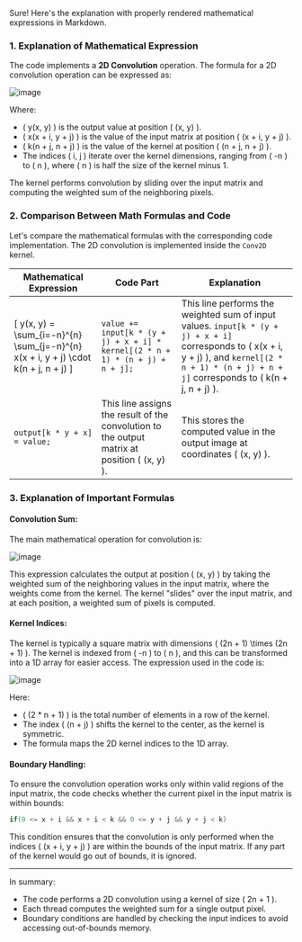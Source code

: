 Sure! Here's the explanation with properly rendered mathematical expressions in Markdown.

### 1. **Explanation of Mathematical Expression**

The code implements a **2D Convolution** operation. The formula for a 2D convolution operation can be expressed as:

![image](https://github.com/user-attachments/assets/a9a56a6c-c4bc-422f-8a8a-2fdc09ce9c35)

Where:
- \( y(x, y) \) is the output value at position \( (x, y) \).
- \( x(x + i, y + j) \) is the value of the input matrix at position \( (x + i, y + j) \).
- \( k(n + j, n + j) \) is the value of the kernel at position \( (n + j, n + j) \).
- The indices \( i, j \) iterate over the kernel dimensions, ranging from \( -n \) to \( n \), where \( n \) is half the size of the kernel minus 1.

The kernel performs convolution by sliding over the input matrix and computing the weighted sum of the neighboring pixels.

### 2. **Comparison Between Math Formulas and Code**

Let's compare the mathematical formulas with the corresponding code implementation. The 2D convolution is implemented inside the `Conv2D` kernel.

| **Mathematical Expression**                                                                 | **Code Part**                                                                                              | **Explanation**                                                                                                                                               |
|---------------------------------------------------------------------------------------------|----------------------------------------------------------------------------------------------------------|---------------------------------------------------------------------------------------------------------------------------------------------------------------|
| \[ y(x, y) = \sum_{i=-n}^{n} \sum_{j=-n}^{n} x(x + i, y + j) \cdot k(n + j, n + j) \]        | `value += input[k * (y + j) + x + i] * kernel[(2 * n + 1) * (n + j) + n + j];`                         | This line performs the weighted sum of input values. `input[k * (y + j) + x + i]` corresponds to \( x(x + i, y + j) \), and `kernel[(2 * n + 1) * (n + j) + n + j]` corresponds to \( k(n + j, n + j) \). |
| `output[k * y + x] = value;`                                                                | This line assigns the result of the convolution to the output matrix at position \( (x, y) \).            | This stores the computed value in the output image at coordinates \( (x, y) \).                                                                                |

### 3. **Explanation of Important Formulas**

#### Convolution Sum:

The main mathematical operation for convolution is:

![image](https://github.com/user-attachments/assets/396f9de9-5a98-4ba4-87c6-20f6395460b5)


This expression calculates the output at position \( (x, y) \) by taking the weighted sum of the neighboring values in the input matrix, where the weights come from the kernel. The kernel "slides" over the input matrix, and at each position, a weighted sum of pixels is computed.

#### Kernel Indices:

The kernel is typically a square matrix with dimensions \( (2n + 1) \times (2n + 1) \). The kernel is indexed from \( -n \) to \( n \), and this can be transformed into a 1D array for easier access. The expression used in the code is:

![image](https://github.com/user-attachments/assets/e6d18ac5-4f52-414a-9802-4518574cdd57)


Here:
- \( (2 * n + 1) \) is the total number of elements in a row of the kernel.
- The index \( (n + j) \) shifts the kernel to the center, as the kernel is symmetric.
- The formula maps the 2D kernel indices to the 1D array.

#### Boundary Handling:

To ensure the convolution operation works only within valid regions of the input matrix, the code checks whether the current pixel in the input matrix is within bounds:

```cpp
if(0 <= x + i && x + i < k && 0 <= y + j && y + j < k)
```

This condition ensures that the convolution is only performed when the indices \( (x + i, y + j) \) are within the bounds of the input matrix. If any part of the kernel would go out of bounds, it is ignored.

---

In summary:
- The code performs a 2D convolution using a kernel of size \( 2n + 1 \).
- Each thread computes the weighted sum for a single output pixel.
- Boundary conditions are handled by checking the input indices to avoid accessing out-of-bounds memory.
